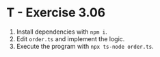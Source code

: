 # T - Exercise 3.06

1. Install dependencies with `npm i`.
2. Edit `order.ts` and implement the logic.
3. Execute the program with `npx ts-node order.ts`.
